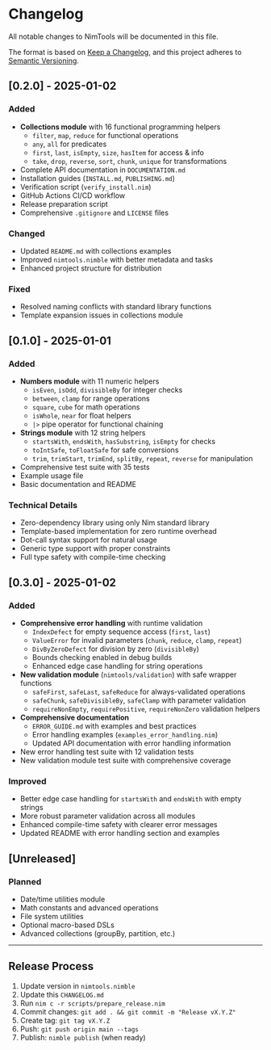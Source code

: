 # Changelog

All notable changes to NimTools will be documented in this file.

The format is based on [Keep a Changelog](https://keepachangelog.com/en/1.0.0/),
and this project adheres to [Semantic Versioning](https://semver.org/spec/v2.0.0.html).

## [0.2.0] - 2025-01-02

### Added
- **Collections module** with 16 functional programming helpers
  - `filter`, `map`, `reduce` for functional operations
  - `any`, `all` for predicates
  - `first`, `last`, `isEmpty`, `size`, `hasItem` for access & info
  - `take`, `drop`, `reverse`, `sort`, `chunk`, `unique` for transformations
- Complete API documentation in `DOCUMENTATION.md`
- Installation guides (`INSTALL.md`, `PUBLISHING.md`)
- Verification script (`verify_install.nim`)
- GitHub Actions CI/CD workflow
- Release preparation script
- Comprehensive `.gitignore` and `LICENSE` files

### Changed
- Updated `README.md` with collections examples
- Improved `nimtools.nimble` with better metadata and tasks
- Enhanced project structure for distribution

### Fixed
- Resolved naming conflicts with standard library functions
- Template expansion issues in collections module

## [0.1.0] - 2025-01-01

### Added
- **Numbers module** with 11 numeric helpers
  - `isEven`, `isOdd`, `divisibleBy` for integer checks
  - `between`, `clamp` for range operations  
  - `square`, `cube` for math operations
  - `isWhole`, `near` for float helpers
  - `|>` pipe operator for functional chaining
- **Strings module** with 12 string helpers
  - `startsWith`, `endsWith`, `hasSubstring`, `isEmpty` for checks
  - `toIntSafe`, `toFloatSafe` for safe conversions
  - `trim`, `trimStart`, `trimEnd`, `splitBy`, `repeat`, `reverse` for manipulation
- Comprehensive test suite with 35 tests
- Example usage file
- Basic documentation and README

### Technical Details
- Zero-dependency library using only Nim standard library
- Template-based implementation for zero runtime overhead
- Dot-call syntax support for natural usage
- Generic type support with proper constraints
- Full type safety with compile-time checking

## [0.3.0] - 2025-01-02

### Added
- **Comprehensive error handling** with runtime validation
  - `IndexDefect` for empty sequence access (`first`, `last`)
  - `ValueError` for invalid parameters (`chunk`, `reduce`, `clamp`, `repeat`)
  - `DivByZeroDefect` for division by zero (`divisibleBy`)
  - Bounds checking enabled in debug builds
  - Enhanced edge case handling for string operations
- **New validation module** (`nimtools/validation`) with safe wrapper functions
  - `safeFirst`, `safeLast`, `safeReduce` for always-validated operations
  - `safeChunk`, `safeDivisibleBy`, `safeClamp` with parameter validation
  - `requireNonEmpty`, `requirePositive`, `requireNonZero` validation helpers
- **Comprehensive documentation**
  - `ERROR_GUIDE.md` with examples and best practices
  - Error handling examples (`examples_error_handling.nim`)
  - Updated API documentation with error handling information
- New error handling test suite with 12 validation tests
- New validation module test suite with comprehensive coverage

### Improved
- Better edge case handling for `startsWith` and `endsWith` with empty strings
- More robust parameter validation across all modules
- Enhanced compile-time safety with clearer error messages
- Updated README with error handling section and examples

## [Unreleased]

### Planned
- Date/time utilities module
- Math constants and advanced operations
- File system utilities
- Optional macro-based DSLs
- Advanced collections (groupBy, partition, etc.)

---

## Release Process

1. Update version in `nimtools.nimble`
2. Update this `CHANGELOG.md`
3. Run `nim c -r scripts/prepare_release.nim`
4. Commit changes: `git add . && git commit -m "Release vX.Y.Z"`
5. Create tag: `git tag vX.Y.Z`
6. Push: `git push origin main --tags`
7. Publish: `nimble publish` (when ready)